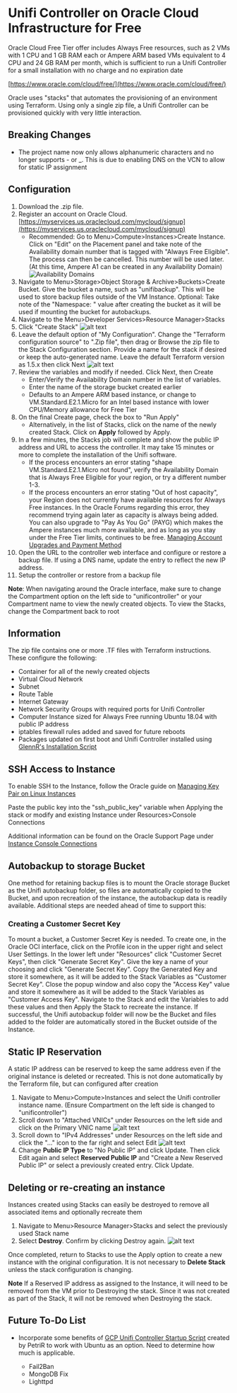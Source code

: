 # Unifi Controller on Oracle Cloud Infrastructure for Free

Oracle Cloud Free Tier offer includes Always Free resources, such as 2 VMs with 1 CPU and 1 GB RAM each or Ampere ARM based VMs equivalent to 4 CPU and 24 GB RAM per month, which is sufficient to run a Unifi Controller for a small installation with no charge and no expiration date

[https://www.oracle.com/cloud/free/](https://www.oracle.com/cloud/free/)

Oracle uses "stacks" that automates the provisioning of an environment using Terraform.  Using only a single zip file, a Unifi Controller can be provisioned quickly with very little interaction.

## Breaking Changes

* The project name now only allows alphanumeric characters and no longer supports - or _.  This is due to enabling DNS on the VCN to allow for static IP assignment

## Configuration

1) Download the .zip file.
2) Register an account on Oracle Cloud.
   [https://myservices.us.oraclecloud.com/mycloud/signup](https://myservices.us.oraclecloud.com/mycloud/signup)
   * Recommended: Go to Menu>Compute>Instances>Create Instance. Click on "Edit" on the Placement panel and take note of the Availability domain number that is tagged with "Always Free Eligible". The process can then be cancelled. This number will be used later. (At this time, Ampere A1 can be created in any Availability Domain) ![Availability Domains](./images/availability-domain.jpg)
3) Navigate to Menu>Storage>Object Storage & Archive>Buckets>Create Bucket. Give the bucket a name, such as "unifibackup". This will be used to store backup files outside of the VM Instance. Optional: Take note of the "Namespace: " value after creating the bucket as it will be used if mounting the bucket for autobackups.
4) Navigate to the Menu>Developer Services>Resource Manager>Stacks
5) Click "Create Stack"
   ![alt text](./images/stacks.jpg)
6) Leave the default option of "My Configuration". Change the "Terraform configuration source" to ".Zip file", then drag or Browse the zip file to the Stack Configuration section. Provide a name for the stack if desired or keep the auto-generated name.  Leave the default Terraform version as 1.5.x then click Next ![alt text](./images/create-stack.jpg)
7) Review the variables and modify if needed. Click Next, then Create
   * Enter/Verify the Availability Domain number in the list of variables.
   * Enter the name of the storage bucket created earlier
   * Defaults to an Ampere ARM based instance, or change to VM.Standard.E2.1.Micro for an Intel based instance with lower CPU/Memory allowance for Free Tier
8) On the final Create page, check the box to "Run Apply"
   * Alternatively, in the list of Stacks, click on the name of the newly created Stack.  Click on **Apply** followed by Apply.
9) In a few minutes, the Stacks job will complete and show the public IP address and URL to access the controller. It may take 15 minutes or more to complete the installation of the Unifi software.
   * If the process encounters an error stating "shape VM.Standard.E2.1.Micro not found", verify the Availability Domain that is Always Free Eligible for your region, or try a different number 1-3.
   * If the process encounters an error stating "Out of host capacity", your Region does not currently have available resources for Always Free instances. In the Oracle Forums regarding this error, they recommend trying again later as capacity is always being added.  You can also upgrade to "Pay As You Go" (PAYG) which makes the Ampere instances much more available, and as long as you stay under the Free Tier limits, continues to be free.
     [Managing Account Upgrades and Payment Method](https://docs.oracle.com/en-us/iaas/Content/Billing/Tasks/changingpaymentmethod.htm)
10) Open the URL to the controller web interface and configure or restore a backup file.  If using a DNS name, update the entry to reflect the new IP address.
11) Setup the controller or restore from a backup file

**Note**: When navigating around the Oracle interface, make sure to change the Compartment option on the left side to "unificontroller" or your Compartment name to view the newly created objects. To view the Stacks, change the Compartment back to root

## Information

The zip file contains one or more .TF files with Terraform instructions.  These configure the following:

* Container for all of the newly created objects
* Virtual Cloud Network
* Subnet
* Route Table
* Internet Gateway
* Network Security Groups with required ports for Unifi Controller
* Computer Instance sized for Always Free running Ubuntu 18.04 with public IP address
* iptables firewall rules added and saved for future reboots
* Packages updated on first boot and Unifi Controller installed using [GlennR&#39;s Installation Script](https://community.ui.com/questions/UniFi-Installation-Scripts-or-UniFi-Easy-Update-Script-or-Ubuntu-16-04-18-04-18-10-19-04-and-19-10-/ccbc7530-dd61-40a7-82ec-22b17f027776)

## SSH Access to Instance

To enable SSH to the Instance, follow the Oracle guide on [Managing Key Pair on Linux Instances](https://docs.cloud.oracle.com/iaas/Content/Compute/Tasks/managingkeypairs.htm?Highlight=ssh)

Paste the public key into the "ssh_public_key" variable when Applying the stack or modify and existing Instance under Resources>Console Connections

Additional information can be found on the Oracle Support Page under [Instance Console Connections](https://docs.cloud.oracle.com/iaas/Content/Compute/References/serialconsole.htm)

## Autobackup to storage Bucket

One method for retaining backup files is to mount the Oracle storage Bucket as the Unifi autobackup folder, so files are automatically copied to the Bucket, and upon recreation of the instance, the autobackup data is readily available.  Additional steps are needed ahead of time to support this:

### Creating a Customer Secret Key

To mount a bucket, a Customer Secret Key is needed.  To create one, in the Oracle OCI interface, click on the Profile icon in the upper right and select User Settings.  In the lower left under "Resources" click "Customer Secret Keys", then click "Generate Secret Key".  Give the key a name of your choosing and click "Generate Secret Key".  Copy the Generated Key and store it somewhere, as it will be added to the Stack Variables as "Customer Secret Key".  Close the popup window and also copy the "Access Key" value and store it somewhere as it will be added to the Stack Variables as "Customer Access Key".  Navigate to the Stack and edit the Variables to add these values and then Apply the Stack to recreate the instance.  If successful, the Unifi autobackup folder will now be the Bucket and files added to the folder are automatically stored in the Bucket outside of the Instance.

## Static IP Reservation

A static IP address can be reserved to keep the same address even if the original instance is deleted or recreated.  This is not done automatically by the Terraform file, but can configured after creation

1) Navigate to Menu>Compute>Instances and select the Unifi controller instance name. (Ensure Compartment on the left side is changed to "unificontroller")
2) Scroll down to "Attached VNICs" under Resources on the left side and click on the Primary VNIC name ![alt text](./images/attached-vnics.jpg)
3) Scroll down to "IPv4 Addresses" under Resources on the left side and click the "..." icon to the far right and select Edit ![alt text](./images/edit-ip.jpg)
4) Change **Public IP Type** to "No Public IP" and click Update. Then click Edit again and select **Reserved Public IP** and "Create a New Reserved Public IP" or select a previously created entry. Click Update.

## Deleting or re-creating an instance

Instances created using Stacks can easily be destroyed to remove all associated items and optionally recreate them

1) Navigate to Menu>Resource Manager>Stacks and select the previously used Stack name
2) Select **Destroy**.  Confirm by clicking Destroy again. ![alt text](./images/destroy-stack.jpg)

Once completed, return to Stacks to use the Apply option to create a new instance with the original configuration. It is not necessary to **Delete Stack** unless the stack configuration is changing.

**Note** If a Reserved IP address as assigned to the Instance, it will need to be removed from the VM prior to Destroying the stack. Since it was not created as part of the Stack, it will not be removed when Destroying the stack.

## Future To-Do List

* Incorporate some benefits of [GCP Unifi Controller Startup Script](https://metis.fi/en/2018/02/gcp-unifi-code/) created by PetriR to work with Ubuntu as an option.  Need to determine how much is applicable.

  * Fail2Ban
  * MongoDB Fix
  * Lighttpd
